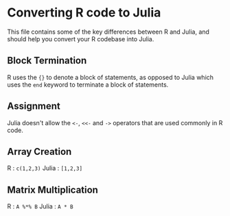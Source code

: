 # Converting R code to Julia

This file contains some of the key differences between R and Julia, and should help you convert your R codebase into Julia.

## Block Termination
R uses the `{}` to denote a block of statements, as opposed to Julia which uses the `end` keyword to terminate a block of statements.
## Assignment

Julia doesn't allow the `<-`, `<<-` and `->` operators that are used commonly in R code.

## Array Creation

R     : `c(1,2,3)`
Julia : `[1,2,3]`

## Matrix Multiplication

R     : `A %*% B`
Julia : `A * B`
